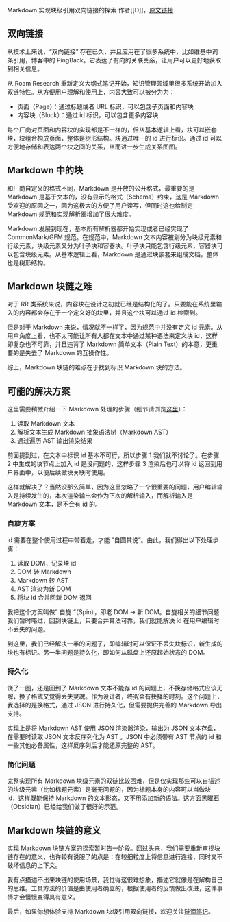 Markdown 实现块级引用双向链接的探索 
作者[[D]]，[原文链接](https://hacpai.com/article/1597226949061?tdsourcetag=s_pctim_aiomsg)

双向链接
----

从技术上来说，“双向链接” 存在已久，并且应用在了很多系统中，比如维基中词条引用，博客中的 PingBack。它表达了有向的关联关系，让用户可以更好地获取到相关信息。

从 Roam Research 重新定义大纲式笔记开始，知识管理领域里很多系统开始加入双链特性。从方便用户理解和使用上，内容大致可以被分为为：

*   页面（Page）：通过标题或者 URL 标识，可以包含子页面和内容块
*   内容块（Block）：通过 id 标识，可以包含更多内容块

每个厂商对页面和内容块的实现都是不一样的，但从基本逻辑上看，块可以嵌套块，块组合构成页面，整体是树形结构。块通过唯一的 id 进行标识。通过 id 可以方便地存储和表达两个块之间的关系，从而进一步生成关系图图。

Markdown 中的块
------------

和厂商自定义的格式不同，Markdown 是开放的公开格式，最重要的是 Markdown 是基于文本的，没有显示的格式（Schema）约束，这是 Markdown 受欢迎的原因之一，因为这极大的方便了用户读写，但同时这也给制定 Markdown 规范和实现解析器增加了很大难度。

Markdown 发展到现在，基本所有解析器都开始实现或者已经实现了 CommonMark/GFM 规范。在规范中，Markdown 文本内容被划分为块级元素和行级元素，块级元素又分为叶子块和容器块。叶子块只能包含行级元素，容器块可以包含块级元素。从基本逻辑上看，Markdown 是通过块嵌套来组成文档，整体也是树形结构。

Markdown 块链之难
-------------

对于 RR 类系统来说，内容块在设计之初就已经是结构化的了。只要能在系统里输入的内容都会存在于一个定义好的块里，并且这个块可以通过 id 检索到。

但是对于 Markdown 来说，情况就不一样了，因为规范中并没有定义 id 元素。从用户角度上看，也不太可能让所有人都在文本中通过某种语法来定义块 id，这样即复杂也不可靠，并且违背了 Markdown 简单文本（Plain Text）的本意，更重要的是失去了 Markdown 的互操作性。

综上，Markdown 块链的难点在于找到标识 Markdown 块的方法。

可能的解决方案
-------

这里需要稍微介绍一下 Markdown 处理的步骤（细节请浏览[这里](https://hacpai.com/article/1587637426085)）：

1.  读取 Markdown 文本
2.  解析文本生成 Markdown 抽象语法树（Markdown AST）
3.  通过遍历 AST 输出渲染结果

前面提到过，在文本中标识 id 基本不可行，所以步骤 1 我们就不讨论了。在步骤 2 中生成的块节点上加入 id 是没问题的，这样步骤 3 渲染后也可以将 id 返回到用户界面中，以便后续做块关联时使用。

这样就解决了？当然没那么简单，因为这里忽略了一个很重要的问题，用户编辑输入是持续发生的，本次渲染输出会作为下次的解析输入，而解析输入是 Markdown 文本，是不会有 id 的。

### 自旋方案

id 需要在整个使用过程中带着走，才能 “自圆其说”。由此，我们得出以下处理步骤：

1.  读取 DOM，记录块 id
2.  DOM 转 Markdown
3.  Markdown 转 AST
4.  AST 渲染为新 DOM
5.  将块 id 合并回新 DOM 返回

我把这个方案叫做” 自旋 “（Spin），即老 DOM -> 新 DOM。自旋相关的细节问题我们暂时略过，回到块链上，只要合并算法可靠，我们就能解决 id 在用户编辑时不丢失的问题。

到这里，我们已经解决一半的问题了，即编辑时可以保证不丢失块标识，新生成的块也有标识。另一半问题是持久化，即如何从磁盘上还原起始状态的 DOM。

### 持久化

饶了一圈，还是回到了 Markdown 文本不能存 id 的问题上，不换存储格式应该无解，换了格式又觉得丢失灵魂。作为设计者，终究会有抉择的时刻。这个问题上，我选择的是换格式，通过 JSON 进行持久化，但需要提供完善的 Markdown 导出支持。

实现上是将 Markdown AST 使用 JSON 渲染器渲染，输出为 JSON 文本存盘，在需要时读取 JSON 文本反序列化为 AST 。JSON 中必须带有 AST 节点的 id 和一些其他必备属性，这样反序列后才能还原完整的 AST。

### 简化问题

完整实现所有 Markdown 块级元素的双链比较困难，但是仅实现那些可以自描述的块级元素（比如标题元素）是毫无问题的，因为标题本身的内容可以当做块 id，这样既能保持 Markdown 的文本形态，又不用添加新的语法。这方面[黑曜石](https://link.hacpai.com/forward?goto=https%3A%2F%2Fobsidian.md)（Obsidian）已经给我们做了很好的示范。

Markdown 块链的意义
--------------

实现 Markdown 块链方案的探索暂时告一阶段。回过头来，我们需要重新审视块链存在的意义，也许较有说服了的点是：在较细粒度上将信息进行连接，同时又不破坏信息的上下文。

我有点描述不出来块链的使用场景，我觉得这很难想象，描述它就像是在解构自己的思维。工具方法的价值是由使用者确立的，根据使用者的反馈做出改进，这件事情才会慢慢变得具有意义。

最后，如果你想体验支持 Markdown 块级引用双向链接，欢迎关注[链滴笔记](https://link.hacpai.com/forward?goto=https%3A%2F%2Fliandi.b3log.org)。